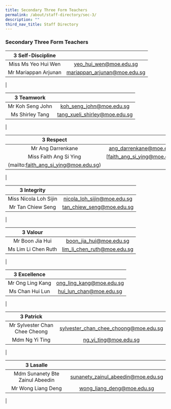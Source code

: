 ```yaml
---
title: Secondary Three Form Teachers
permalink: /about/staff-directory/sec-3/
description: ""
third_nav_title: Staff Directory
---
```

### **Secondary Three Form Teachers**

| 3 Self-Discipline |  |
|:---:|:---:|
| Miss Ms Yeo Hui Wen | [yeo_hui_wen@moe.edu.sg](mailto:yeo_hui_wen@moe.edu.sg) |
| Mr Mariappan Arjunan | [mariappan_arjunan@moe.edu.sg](mailto:mariappan_arjunan@moe.edu.sg) |
|

| 3 Teamwork |  |
|:---:|:---:|
| Mr Koh Seng John | [koh_seng_john@moe.edu.sg](mailto:koh_seng_john@moe.edu.sg) |
| Ms Shirley Tang | [tang_xueli_shirley@moe.edu.sg](mailto:tang_xueli_shirley@moe.edu.sg) |
|

| 3 Respect |  |
|:---:|:---:|
| Mr Ang Darrenkane | [ang_darrenkane@moe.edu.sg](mailto:ang_darrenkane@moe.edu.sg) |
| Miss Faith Ang Si Ying | [faith_ang_si_ying@moe.edu.sg]
(mailto:faith_ang_si_ying@moe.edu.sg) |
|

| 3 Integrity |  |
|:---:|:---:|
| Miss Nicola Loh Sijin | [nicola_loh_sijin@moe.edu.sg](mailto:nicola_loh_sijin@moe.edu.sg) |
| Mr Tan Chiew Seng | [tan_chiew_seng@moe.edu.sg](mailto:tan_chiew_seng@moe.edu.sg) |
|

| 3 Valour |  |
|:---:|:---:|
| Mr Boon Jia Hui | [boon_jia_hui@moe.edu.sg](mailto:boon_jia_hui@moe.edu.sg) |
| Ms Lim Li Chen Ruth | [lim_li_chen_ruth@moe.edu.sg](mailto:lim_li_chen_ruth@moe.edu.sg) |
|

| 3 Excellence |  |
|:---:|:---:|
| Mr Ong Ling Kang | [ong_ling_kang@moe.edu.sg](mailto:ong_ling_kang@moe.edu.sg) |
| Ms Chan Hui Lun | [hui_lun_chan@moe.edu.sg](mailto:hui_lun_chan@moe.edu.sg) |
|

| 3 Patrick |  |
|:---:|:---:|
| Mr Sylvester Chan Chee Cheong | [sylvester_chan_chee_choong@moe.edu.sg](mailto:sylvester_chan_chee_choong@moe.edu.sg) |
| Mdm Ng Yi Ting | [ng_yi_ting@moe.edu.sg](mailto:lng_yi_ting@moe.edu.sg) |
|

| 3 Lasalle |  |
|:---:|:---:|
| Mdm Sunanety Bte Zainul Abeedin | [sunanety_zainul_abeedin@moe.edu.sg](mailto:sunanety_zainul_abeedin@moe.edu.sg) |
| Mr Wong Liang Deng | [wong_liang_deng@moe.edu.sg](mailto:wong_liang_deng@moe.edu.sg) |
|